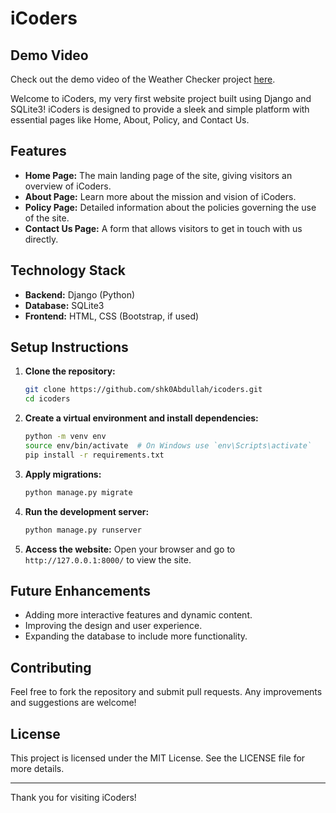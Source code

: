 # iCoders

## Demo Video

Check out the demo video of the Weather Checker project [here]([https://www.linkedin.com/posts/abdullah-amjad-1-_staticwebsite-python-html-activity-7235964216669552640-FRyU?utm_source=share&utm_medium=member_desktop]).


Welcome to iCoders, my very first website project built using Django and SQLite3! iCoders is designed to provide a sleek and simple platform with essential pages like Home, About, Policy, and Contact Us.

## Features

- **Home Page:** The main landing page of the site, giving visitors an overview of iCoders.
- **About Page:** Learn more about the mission and vision of iCoders.
- **Policy Page:** Detailed information about the policies governing the use of the site.
- **Contact Us Page:** A form that allows visitors to get in touch with us directly.

## Technology Stack

- **Backend:** Django (Python)
- **Database:** SQLite3
- **Frontend:** HTML, CSS (Bootstrap, if used)

## Setup Instructions

1. **Clone the repository:**
    ```bash
    git clone https://github.com/shk0Abdullah/icoders.git
    cd icoders
    ```

2. **Create a virtual environment and install dependencies:**
    ```bash
    python -m venv env
    source env/bin/activate  # On Windows use `env\Scripts\activate`
    pip install -r requirements.txt
    ```

3. **Apply migrations:**
    ```bash
    python manage.py migrate
    ```

4. **Run the development server:**
    ```bash
    python manage.py runserver
    ```

5. **Access the website:**
   Open your browser and go to `http://127.0.0.1:8000/` to view the site.

## Future Enhancements

- Adding more interactive features and dynamic content.
- Improving the design and user experience.
- Expanding the database to include more functionality.

## Contributing

Feel free to fork the repository and submit pull requests. Any improvements and suggestions are welcome!

## License

This project is licensed under the MIT License. See the LICENSE file for more details.

---

Thank you for visiting iCoders!
